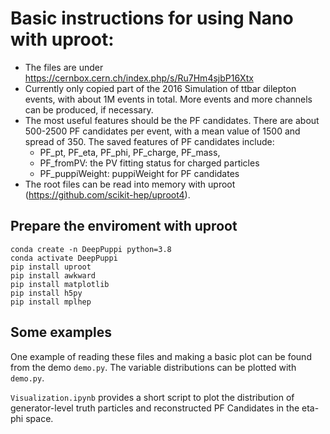 # Basic instructions for using Nano with uproot:

- The files are under https://cernbox.cern.ch/index.php/s/Ru7Hm4sjbP16Xtx
- Currently only copied part of the 2016 Simulation of ttbar dilepton events, with about 1M events in total. More events and more channels can be produced, if necessary.
- The most useful features should be the PF candidates. There are about 500-2500 PF candidates per event, with a mean value of 1500 and spread of 350. The saved features of PF candidates include:
    - PF_pt, PF_eta, PF_phi, PF_charge, PF_mass, 
	- PF_fromPV: the PV fitting status for charged particles
	- PF_puppiWeight: puppiWeight for PF candidates
- The root files can be read into memory with uproot (https://github.com/scikit-hep/uproot4). 

## Prepare the enviroment with uproot
```
conda create -n DeepPuppi python=3.8
conda activate DeepPuppi
pip install uproot
pip install awkward
pip install matplotlib
pip install h5py
pip install mplhep
```

## Some examples
One example of reading these files and making a basic plot can be found from the demo `demo.py`. The variable distributions can be plotted with `demo.py`.

`Visualization.ipynb` provides a short script to plot the distribution of generator-level truth particles and reconstructed PF Candidates in the eta-phi space.
